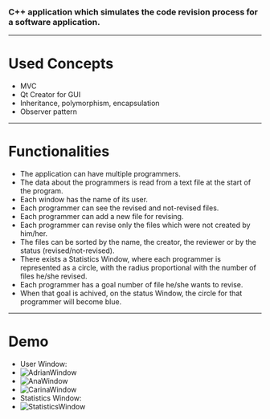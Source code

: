 ### C++ application which simulates the code revision process for a software application.

-----

# Used Concepts
- MVC
- Qt Creator for GUI
- Inheritance, polymorphism, encapsulation
- Observer pattern

---

# Functionalities
- The application can have multiple programmers.
- The data about the programmers is read from a text file at the start of the program.
- Each window has the name of its user.
- Each programmer can see the revised and not-revised files.
- Each programmer can add a new file for revising.
- Each programmer can revise only the files which were not created by him/her.
- The files can be sorted by the name, the creator, the reviewer or by the status (revised/not-revised).
- There exists a Statistics Window, where each programmer is represented as a circle, with the radius proportional with the number of files he/she revised.
- Each programmer has a goal number of file he/she wants to revise.
- When that goal is achived, on the status Window, the circle for that programmer will become blue.


---

# Demo
- User Window:
- ![AdrianWindow](https://user-images.githubusercontent.com/72063091/158893571-c51c50fc-acaf-440c-b723-8be47e2bb81c.png)
- ![AnaWindow](https://user-images.githubusercontent.com/72063091/158893574-41328ca8-afa8-466d-af57-a5a34443a93f.png)
- ![CarinaWindow](https://user-images.githubusercontent.com/72063091/158893578-0341764e-8530-4ea6-9c33-31d3b4d1dd65.png)
- Statistics Window:
- ![StatisticsWindow](https://user-images.githubusercontent.com/72063091/158893622-10cf1e2a-1508-489a-a524-9edda578c26e.png)

